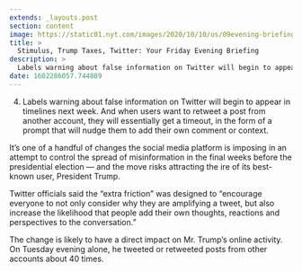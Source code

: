 ```yaml
--- 
extends: _layouts.post 
section: content 
image: https://static01.nyt.com/images/2020/10/10/us/09evening-briefing-biden/09evening-briefing-biden-facebookJumbo.jpg 
title: > 
  Stimulus, Trump Taxes, Twitter: Your Friday Evening Briefing 
description: > 
  Labels warning about false information on Twitter will begin to appear in timelines next week.And when users want to retweet a post from another account, they will essentially get a timeout, in the form of a prompt that will nudge them to add their own comment or context.It’s one of a handful of changes the social media platform is imposing in an attempt to control the spread of misinformation in the final weeks before the presidential election — and the move risks attracting the ire of its best-known user, President Trump.Twitter officials said the “extra friction” was designed to “encourage everyone to not only consider why they are amplifying a tweet, but also increase the likelihood that people add their own thoughts, reactions and perspectives to the conversation.”The change is likely to have a direct impact on Mr. Trump’s online activity.On Tuesday evening alone, he tweeted or retweeted posts from other accounts about 40 times. 
date: 1602286057.744889 
--- 
```

4. Labels warning about false information on Twitter will begin to appear in timelines next week. And when users want to retweet a post from another account, they will essentially get a timeout, in the form of a prompt that will nudge them to add their own comment or context.

It’s one of a handful of changes the social media platform is imposing in an attempt to control the spread of misinformation in the final weeks before the presidential election — and the move risks attracting the ire of its best-known user, President Trump.

Twitter officials said the “extra friction” was designed to “encourage everyone to not only consider why they are amplifying a tweet, but also increase the likelihood that people add their own thoughts, reactions and perspectives to the conversation.”

The change is likely to have a direct impact on Mr. Trump’s online activity. On Tuesday evening alone, he tweeted or retweeted posts from other accounts about 40 times.